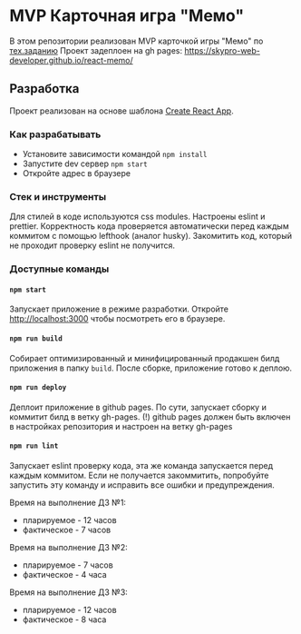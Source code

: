 # MVP Карточная игра "Мемо"
В этом репозитории реализован MVP карточкой игры "Мемо" по [тех.заданию](./docs/mvp-spec.md)
Проект задеплоен на gh pages:
https://skypro-web-developer.github.io/react-memo/
## Разработка
Проект реализован на основе шаблона [Create React App](https://github.com/facebook/create-react-app).
### Как разрабатывать
- Установите зависимости командой `npm install`
- Запустите dev сервер `npm start`
- Откройте адрес в браузере
### Стек и инструменты
Для стилей в коде используются css modules.
Настроены eslint и prettier. Корректность кода проверяется автоматически перед каждым коммитом с помощью lefthook (аналог husky). Закомитить код, который не проходит проверку eslint не получится.
### Доступные команды
#### `npm start`
Запускает приложение в режиме разработки.
Откройте [http://localhost:3000](http://localhost:3000) чтобы посмотреть его в браузере.
#### `npm run build`
Собирает оптимизированный и минифицированный продакшен билд приложения в папку `build`.
После сборке, приложение готово к деплою.
#### `npm run deploy`
Деплоит приложение в github pages. По сути, запускает сборку и коммитит билд в ветку gh-pages.
(!) github pages должен быть включен в настройках репозитория и настроен на ветку gh-pages
#### `npm run lint`

Запускает eslint проверку кода, эта же команда запускается перед каждым коммитом.
Если не получается закоммитить, попробуйте запустить эту команду и исправить все ошибки и предупреждения.

Время на выполнение ДЗ №1:

- пларируемое - 12 часов
- фактическое - 7 часов

Время на выполнение ДЗ №2:

- пларируемое - 7 часов
- фактическое - 4 часа

Время на выполнение ДЗ №3:

- пларируемое - 12 часов
- фактическое - 8 часа
